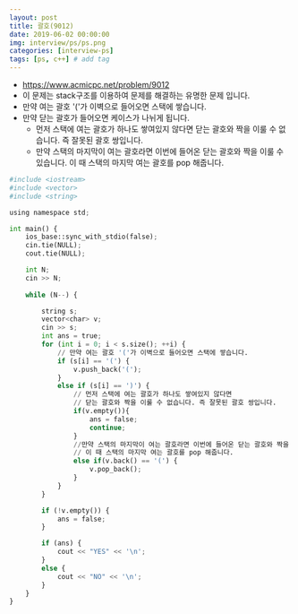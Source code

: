 ```yaml
---
layout: post
title: 괄호(9012)
date: 2019-06-02 00:00:00
img: interview/ps/ps.png
categories: [interview-ps] 
tags: [ps, c++] # add tag
---
```


+ https://www.acmicpc.net/problem/9012
+ 이 문제는 stack구조를 이용하여 문제를 해결하는 유명한 문제 입니다.
+ 만약 여는 괄호 '('가 이벽으로 들어오면 스택에 쌓습니다.
+ 만약 닫는 괄호가 들어오면 케이스가 나뉘게 됩니다.
    + 먼저 스택에 여는 괄호가 하나도 쌓여있지 않다면 닫는 괄호와 짝을 이룰 수 없습니다. 즉 잘못된 괄호 쌍입니다.
    + 만약 스택의 마지막이 여는 괄호라면 이번에 들어온 닫는 괄호와 짝을 이룰 수 있습니다. 이 때 스택의 마지막 여는 괄호를 pop 해줍니다.    

```python
#include <iostream>
#include <vector>
#include <string>

using namespace std;

int main() {
	ios_base::sync_with_stdio(false);
	cin.tie(NULL);
	cout.tie(NULL);

	int N;
	cin >> N;	
	
	while (N--) {

		string s;
		vector<char> v;
		cin >> s;
		int ans = true;
		for (int i = 0; i < s.size(); ++i) {
		    // 만약 여는 괄호 '('가 이벽으로 들어오면 스택에 쌓습니다.
			if (s[i] == '(') {
				v.push_back('(');
			}
			else if (s[i] == ')') {
                // 먼저 스택에 여는 괄호가 하나도 쌓여있지 않다면 
                // 닫는 괄호와 짝을 이룰 수 없습니다. 즉 잘못된 괄호 쌍입니다.
				if(v.empty()){
					ans = false;
					continue;
				}
				//만약 스택의 마지막이 여는 괄호라면 이번에 들어온 닫는 괄호와 짝을 이룰 수 있습니다. 
				// 이 때 스택의 마지막 여는 괄호를 pop 해줍니다.
				else if(v.back() == '(') {
					v.pop_back();
				}
			}
		}

		if (!v.empty()) {
			ans = false;
		}

		if (ans) {
			cout << "YES" << '\n';
		}
		else {
			cout << "NO" << '\n';
		}
	}
}
```
    

